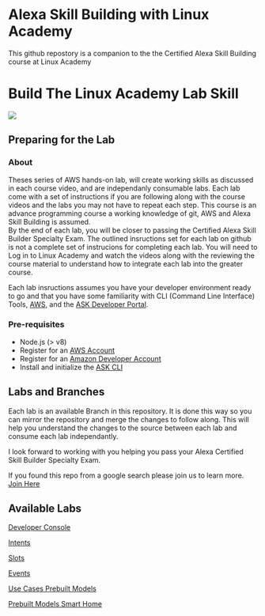 # Alexa Skill Building with Linux Academy 
This github repostory is a companion to the the Certified Alexa Skill Building course at Linux Academy 
# Build The Linux Academy Lab Skill
<img src="https://app.linuxacademy.com/assets/img/generic-course-banner.png" />

## Preparing for the Lab

### About
Theses series of AWS hands-on lab,  will create  working skills as discussed in each course video, and are independanly consumable labs. Each lab come with a set of instructions if you are following along with the course videos and the labs you may not have to repeat each step. This course is an advance programming course a working knowledge of git, AWS and Alexa Skill Building is assumed.  
By the end of each lab, you will be closer to passing the Certified Alexa Skill Builder Specialty Exam. The outlined insructions set for each lab on github is not a complete set of instrucions for completing each lab. You will need to Log in to Linux Academy and watch the videos along with the reviewing the course material to understand how to integrate each lab into the greater course. 

Each lab insructions assumes you have your developer environment ready to go and that you have some familiarity with CLI (Command Line Interface) Tools, [AWS](https://aws.amazon.com/), and the [ASK Developer Portal](https://developer.amazon.com/alexa-skills-kit?&sc_category=Owned&sc_channel=RD&sc_campaign=Evangelism2018&sc_publisher=github&sc_content=Content&sc_detail=hello-world-nodejs-V2_CLI-1&sc_funnel=Convert&sc_country=WW&sc_medium=Owned_RD_Evangelism2018_github_Content_hello-world-nodejs-V2_CLI-1_Convert_WW_beginnersdevs&sc_segment=beginnersdevs). 

### Pre-requisites

* Node.js (> v8)
* Register for an [AWS Account](https://aws.amazon.com/)
* Register for an [Amazon Developer Account](https://developer.amazon.com?&sc_category=Owned&sc_channel=RD&sc_campaign=Evangelism2018&sc_publisher=github&sc_content=Content&sc_detail=hello-world-nodejs-V2_CLI-1&sc_funnel=Convert&sc_country=WW&sc_medium=Owned_RD_Evangelism2018_github_Content_hello-world-nodejs-V2_CLI-1_Convert_WW_beginnersdevs&sc_segment=beginnersdevs)
* Install and initialize the [ASK CLI](https://developer.amazon.com/docs/smapi/quick-start-alexa-skills-kit-command-line-interface.html?&sc_category=Owned&sc_channel=RD&sc_campaign=Evangelism2018&sc_publisher=github&sc_content=Content&sc_detail=hello-world-nodejs-V2_CLI-1&sc_funnel=Convert&sc_country=WW&sc_medium=Owned_RD_Evangelism2018_github_Content_hello-world-nodejs-V2_CLI-1_Convert_WW_beginnersdevs&sc_segment=beginnersdevs)


## Labs and Branches

Each lab is an available Branch in this repository. It is done this way so you can mirror the repository and merge the changes to follow along.  This will help you understand the changes to the source between each lab and consume each lab independantly. 

I look forward to working with you helping you pass your Alexa Certified Skill Builder Specialty Exam.  

If you found this repo from a google search please join us to learn more. [Join Here](https://linuxacademy.com/join/pricing)

## Available Labs 

[Developer Console](./instructions/DeveloperConsoleLab.md)

[Intents](./instructions/intentLab.md)

[Slots](./instructions/slotLab.md)

[Events](./instructions/EventsLab.md)

[Use Cases Prebuilt Models](./instructions/UseCaseLab.md)

[Prebuilt Models Smart Home](./instructions/PrebuiltModelLab.md)

